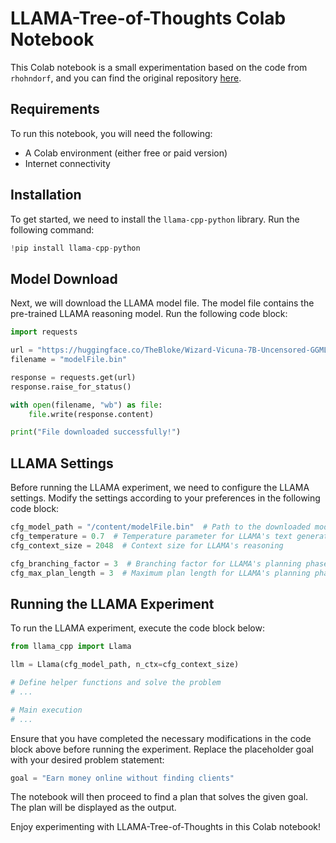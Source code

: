 # LLAMA-Tree-of-Thoughts Colab Notebook

This Colab notebook is a small experimentation based on the code from `rhohndorf`, and you can find the original repository [here](https://github.com/rhohndorf/LLaMa-ToT/tree/main).

## Requirements

To run this notebook, you will need the following:

- A Colab environment (either free or paid version)
- Internet connectivity

## Installation

To get started, we need to install the `llama-cpp-python` library. Run the following command:

```python
!pip install llama-cpp-python
```

## Model Download

Next, we will download the LLAMA model file. The model file contains the pre-trained LLAMA reasoning model. Run the following code block:

```python
import requests

url = "https://huggingface.co/TheBloke/Wizard-Vicuna-7B-Uncensored-GGML/resolve/main/Wizard-Vicuna-7B-Uncensored.ggmlv3.q4_1.bin"
filename = "modelFile.bin"

response = requests.get(url)
response.raise_for_status()

with open(filename, "wb") as file:
    file.write(response.content)

print("File downloaded successfully!")
```

## LLAMA Settings

Before running the LLAMA experiment, we need to configure the LLAMA settings. Modify the settings according to your preferences in the following code block:

```python
cfg_model_path = "/content/modelFile.bin"  # Path to the downloaded model file
cfg_temperature = 0.7  # Temperature parameter for LLAMA's text generation
cfg_context_size = 2048  # Context size for LLAMA's reasoning

cfg_branching_factor = 3  # Branching factor for LLAMA's planning phase
cfg_max_plan_length = 3  # Maximum plan length for LLAMA's planning phase
```

## Running the LLAMA Experiment

To run the LLAMA experiment, execute the code block below:

```python
from llama_cpp import Llama

llm = Llama(cfg_model_path, n_ctx=cfg_context_size)

# Define helper functions and solve the problem
# ...

# Main execution
# ...
```

Ensure that you have completed the necessary modifications in the code block above before running the experiment. Replace the placeholder goal with your desired problem statement:

```python
goal = "Earn money online without finding clients"
```

The notebook will then proceed to find a plan that solves the given goal. The plan will be displayed as the output.

Enjoy experimenting with LLAMA-Tree-of-Thoughts in this Colab notebook!
